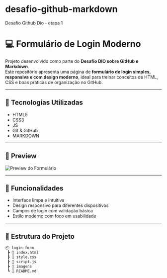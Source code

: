 # desafio-github-markdown
Desafio Github Dio -  etapa 1



# 💻 Formulário de Login Moderno

Projeto desenvolvido como parte do **Desafio DIO sobre GitHub e Markdown**.  
Este repositório apresenta uma página de **formulário de login simples, responsiva e com design moderno**, ideal para treinar conceitos de HTML, CSS e boas práticas de organização no GitHub.

---

## 🚀 Tecnologias Utilizadas

- HTML5
- CSS3
- JS
- Git & GitHub
- MARKDOWN

---

## 📸 Preview

![Preview do Formulário](./imagens/w1.png)

---

## 🎯 Funcionalidades

- Interface limpa e intuitiva
- Design responsivo para diferentes dispositivos
- Campos de login com validação básica
- Estilo moderno com foco em usabilidade

---

## 📁 Estrutura do Projeto

```bash
📦 login-form
 ┣ 📜 index.html
 ┣ 📜 style.css
 ┣ 📜 script.js
 ┣ 📜 imagens
 ┗ 📜 README.md
 
